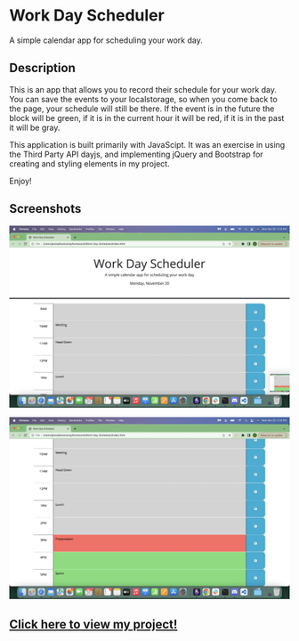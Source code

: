 # Work Day Scheduler
A simple calendar app for scheduling your work day.

## Description

This is an app that allows you to record their schedule for your work day. You can save the events to your localstorage, so when you come back to the page, your schedule will still be there. If the event is in the future the block will be green, if it is in the current hour it will be red, if it is in the past it will be gray.   

This application is built primarily with JavaScipt. It was an exercise in using the Third Party API dayjs, and implementing jQuery and Bootstrap for creating and styling elements in my project. 

Enjoy!

## Screenshots

![screenshot of asignment](./assets/images/sswds1.png)


![screenshot of asignment](./assets/images/sswds2.png)

## [Click here to view my project!](https://jessebradbury.github.io/Work-Day-Scheduler/)